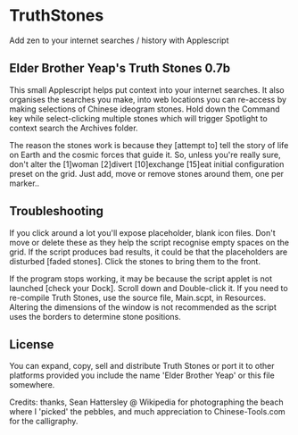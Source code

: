 # TruthStones
Add zen to your internet searches / history with Applescript

Elder Brother Yeap's Truth Stones 0.7b
--------------------------------------
This small Applescript helps put context into your internet searches. It also organises the searches you make, into web locations you can re-access by making selections of Chinese ideogram stones. Hold down the Command key while select-clicking multiple stones which will trigger Spotlight to context search the Archives folder.

The reason the stones work is because they [attempt to] tell the story of life on Earth and the cosmic forces that guide it. So, unless you're really sure, don't alter the [1]woman [2]divert [10]exchange [15]eat initial configuration preset on the grid. Just add, move or remove stones around them, one per marker..

Troubleshooting
---------------
If you click around a lot you'll expose placeholder, blank icon files. Don't move or delete these as they help the script recognise empty spaces on the grid. If the script produces bad results, it could be that the placeholders are disturbed [faded stones]. Click the stones to bring them to the front. 

If the program stops working, it may be because the script applet is not launched [check your Dock]. Scroll down and Double-click it. If you need to re-compile Truth Stones, use the source file, Main.scpt, in Resources. Altering the dimensions of the window is not recommended as the script uses the borders to determine stone positions.

License
-------
You can expand, copy, sell and distribute Truth Stones or port it to other platforms provided you include the name 'Elder Brother Yeap' or this file somewhere.

Credits: thanks, Sean Hattersley @ Wikipedia for photographing the beach where I 'picked' the pebbles, and much appreciation to Chinese-Tools.com for the calligraphy.
